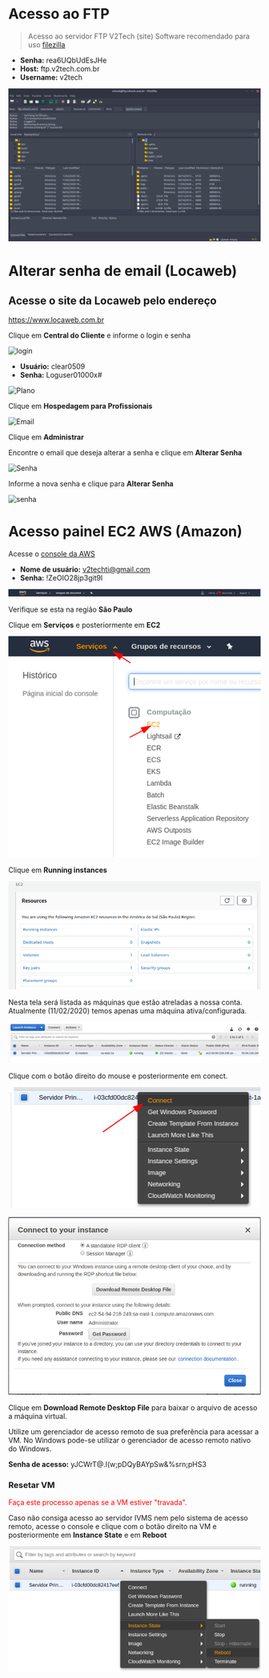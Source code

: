 # Acesso ao FTP

> Acesso ao servidor FTP V2Tech (site)
> Software recomendado para uso [filezilla](https://filezilla-project.org/)

- **Senha:** rea6UQbUdEsJHe
- **Host:** ftp.v2tech.com.br
- **Username:** v2tech

![Filezilla](./filezilla.png)

# Alterar senha de email (Locaweb)

## Acesse o site da Locaweb pelo endereço

https://www.locaweb.com.br

Clique em **Central do Cliente** e informe o login e senha

![login](https://i.imgur.com/6c5l5eE.png)

- **Usuário:** clear0509
- **Senha:** Loguser01000x#

![Plano](https://i.imgur.com/VGhsJEv.png)

Clique em **Hospedagem para Profissionais**

![Email](https://i.imgur.com/PfszUgy.png)

Clique em **Administrar**

Encontre o email que deseja alterar a senha e clique em **Alterar Senha**

![Senha](https://i.imgur.com/etwOlqb.png)

Informe a nova senha e clique para **Alterar Senha**

![senha](https://i.imgur.com/ZcbhbX1.png)

# Acesso painel EC2 AWS (Amazon)

Acesse o [console da AWS](https://sa-east-1.console.aws.amazon.com/console/home?region=sa-east-1)

- **Nome de usuário:** v2techti@gmail.com
- **Senha:** !ZeOIO28jp3git9l

![region](./region.png)

Verifique se esta na região **São Paulo**

Clique em **Serviços** e posteriormente em **EC2**

![EC2](./ec2.png)

Clique em **Running instances**

![Running](./running.png)

Nesta tela será listada as máquinas que estão atreladas a nossa conta. Atualmente (11/02/2020) temos apenas uma máquina ativa/configurada.

![machine](./machine.png)

Clique com o botão direito do mouse e posteriormente em conect.

![conect](./connect.png)

![conect](./access.png)

Clique em **Download Remote Desktop File** para baixar o arquivo de acesso a máquina virtual.

Utilize um gerenciador de acesso remoto de sua preferência para acessar a VM. No Windows pode-se utilizar o gerenciador de acesso remoto nativo do Windows.

**Senha de acesso:** yJCWrT@.l(w;pDQyBAYpSw&%srn;pHS3

### Resetar VM

<spam style="color: red"> Faça este processo apenas se a VM estiver "travada".</span>

Caso não consiga acesso ao servidor IVMS nem pelo sistema de acesso remoto, acesse o console e clique com o botão direito na VM e posteriormente em **Instance State** e em **Reboot**

![reboot](./reboot.png)
